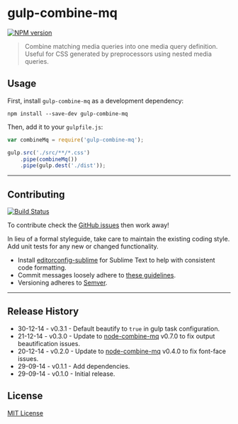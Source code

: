 # gulp-combine-mq
[![NPM version][npm-image]][npm-url]

> Combine matching media queries into one media query definition. Useful for CSS generated by preprocessors using nested media queries.

## Usage
First, install `gulp-combine-mq` as a development dependency:

```shell
npm install --save-dev gulp-combine-mq
```

Then, add it to your `gulpfile.js`:

```js
var combineMq = require('gulp-combine-mq');

gulp.src('./src/**/*.css')
	.pipe(combineMq())
	.pipe(gulp.dest('./dist'));
```

* * *

## Contributing
[![Build Status][travis-image]][travis-url]

To contribute check the [GitHub issues](https://github.com/buildingblocks/gulp-combine-mq/issues) then work away!

In lieu of a formal styleguide, take care to maintain the existing coding style. Add unit tests for any new or changed functionality.

* Install [editorconfig-sublime](https://github.com/sindresorhus/editorconfig-sublime) for Sublime Text to help with consistent code formatting.
* Commit messages loosely adhere to [these guidelines](https://github.com/angular/angular.js/blob/master/CONTRIBUTING.md#commit).
* Versioning adheres to [Semver](http://semver.org).

* * *

## Release History
* 30-12-14 - v0.3.1 - Default beautify to `true` in gulp task configuration.
* 21-12-14 - v0.3.0 - Update to [node-combine-mq](https://github.com/frontendfriends/node-combine-mq) v0.7.0 to fix output beautification issues.
* 20-12-14 - v0.2.0 - Update to [node-combine-mq](https://github.com/frontendfriends/node-combine-mq) v0.4.0 to fix font-face issues.
* 29-09-14 - v0.1.1 - Add dependencies.
* 29-09-14 - v0.1.0 - Initial release.

## License
[MIT License](http://building-blocks.mit-license.org)


[npm-image]: https://badge.fury.io/js/gulp-combine-mq.svg
[npm-url]: https://npmjs.org/package/gulp-combine-mq
[travis-image]: https://travis-ci.org/frontendfriends/gulp-combine-mq.svg
[travis-url]: https://travis-ci.org/frontendfriends/gulp-combine-mq
